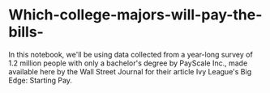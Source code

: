 # Which-college-majors-will-pay-the-bills-
In this notebook, we'll be using data collected from a year-long survey of 1.2 million people with only a bachelor's degree by PayScale Inc., made available here by the Wall Street Journal for their article Ivy League's Big Edge: Starting Pay.  
